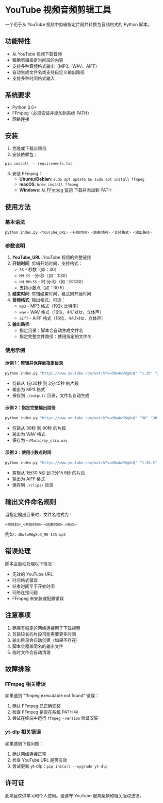 # YouTube 视频音频剪辑工具

一个用于从 YouTube 视频中剪辑指定片段并转换为音频格式的 Python 脚本。

## 功能特性

- 从 YouTube 视频下载音频
- 精确剪辑指定时间段的内容
- 支持多种音频格式输出（MP3、WAV、AIFF）
- 自动生成文件名或支持自定义输出路径
- 支持多种时间格式输入

## 系统要求

- Python 3.6+
- FFmpeg（必须安装并添加到系统 PATH）
- 网络连接

## 安装

1. 克隆或下载此项目
2. 安装依赖包：
```bash
pip install -r requirements.txt
```

3. 安装 FFmpeg：
   - **Ubuntu/Debian**: `sudo apt update && sudo apt install ffmpeg`
   - **macOS**: `brew install ffmpeg`
   - **Windows**: 从 [FFmpeg 官网](https://ffmpeg.org/download.html) 下载并添加到 PATH

## 使用方法

### 基本语法

```bash
python index.py <YouTube_URL> <开始时间> <结束时间> <音频格式> <输出路径>
```

### 参数说明

1. **YouTube_URL**: YouTube 视频的完整链接
2. **开始时间**: 剪辑开始时间，支持格式：
   - `SS` - 秒数（如：30）
   - `MM:SS` - 分:秒（如：1:30）
   - `HH:MM:SS` - 时:分:秒（如：0:1:30）
   - 支持小数点（如：30.5）
3. **结束时间**: 剪辑结束时间，格式同开始时间
4. **音频格式**: 输出格式，可选：
   - `mp3` - MP3 格式（192k 比特率）
   - `wav` - WAV 格式（16位，44.1kHz，立体声）
   - `aiff` - AIFF 格式（16位，44.1kHz，立体声）
5. **输出路径**: 
   - 指定目录：脚本会自动生成文件名
   - 指定完整文件路径：使用指定的文件名

### 使用示例

#### 示例 1：剪辑并保存到指定目录
```bash
python index.py "https://www.youtube.com/watch?v=dQw4w9WgXcQ" "1:30" "2:45" mp3 "./output/"
```
- 剪辑从 1分30秒 到 2分45秒 的片段
- 输出为 MP3 格式
- 保存到 `./output/` 目录，文件名自动生成

#### 示例 2：指定完整输出路径
```bash
python index.py "https://www.youtube.com/watch?v=dQw4w9WgXcQ" "30" "90" wav "~/Music/my_clip.wav"
```
- 剪辑从 30秒 到 90秒 的片段
- 输出为 WAV 格式
- 保存为 `~/Music/my_clip.wav`

#### 示例 3：使用小数点时间
```bash
python index.py "https://www.youtube.com/watch?v=dQw4w9WgXcQ" "1:30.5" "2:15.8" aiff "./clips/"
```
- 剪辑从 1分30.5秒 到 2分15.8秒 的片段
- 输出为 AIFF 格式
- 保存到 `./clips/` 目录

## 输出文件命名规则

当指定输出目录时，文件名格式为：
```
<视频ID>_<开始时间>-<结束时间>.<格式>
```

例如：`dQw4w9WgXcQ_90-135.mp3`

## 错误处理

脚本会自动处理以下情况：
- 无效的 YouTube URL
- 时间格式错误
- 结束时间早于开始时间
- 网络连接问题
- FFmpeg 未安装或配置错误

## 注意事项

1. 确保有稳定的网络连接用于下载视频
2. 剪辑较长的片段可能需要更多时间
3. 输出目录会自动创建（如果不存在）
4. 脚本会覆盖同名的输出文件
5. 临时文件会自动清理

## 故障排除

### FFmpeg 相关错误
如果遇到 "ffmpeg executable not found" 错误：
1. 确认 FFmpeg 已正确安装
2. 检查 FFmpeg 是否在系统 PATH 中
3. 尝试在终端中运行 `ffmpeg -version` 验证安装

### yt-dlp 相关错误
如果遇到下载问题：
1. 确认网络连接正常
2. 检查 YouTube URL 是否有效
3. 尝试更新 yt-dlp：`pip install --upgrade yt-dlp`

## 许可证

此项目仅供学习和个人使用。请遵守 YouTube 服务条款和相关版权法律。
